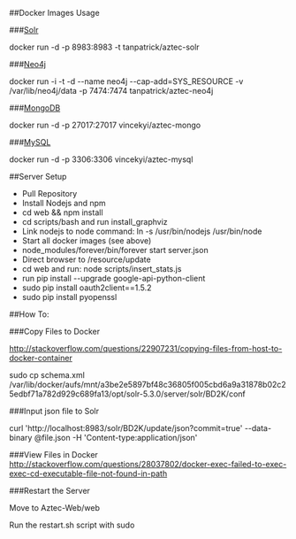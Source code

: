 ##Docker Images Usage

###[Solr](https://hub.docker.com/r/makuk66/docker-solr/)

docker run -d -p 8983:8983 -t tanpatrick/aztec-solr

###[Neo4j](https://hub.docker.com/r/tpires/neo4j/)

docker run -i -t -d --name neo4j --cap-add=SYS_RESOURCE -v /var/lib/neo4j/data -p 7474:7474 tanpatrick/aztec-neo4j

###[MongoDB](https://hub.docker.com/r/vincekyi/aztec-mongo/)

docker run -d -p 27017:27017 vincekyi/aztec-mongo

###[MySQL](https://hub.docker.com/r/vincekyi/aztec-mysql/)

docker run -d -p 3306:3306 vincekyi/aztec-mysql

##Server Setup

* Pull Repository
* Install Nodejs and npm
* cd web && npm install
* cd scripts/bash and run install_graphviz
* Link nodejs to node command: ln -s /usr/bin/nodejs /usr/bin/node
* Start all docker images (see above)
* node_modules/forever/bin/forever start server.json
* Direct browser to /resource/update
* cd web and run: node scripts/insert_stats.js
* run pip install --upgrade google-api-python-client
* sudo pip install oauth2client==1.5.2
* sudo pip install pyopenssl

##How To:

###Copy Files to Docker

http://stackoverflow.com/questions/22907231/copying-files-from-host-to-docker-container

sudo cp schema.xml /var/lib/docker/aufs/mnt/a3be2e5897bf48c36805f005cbd6a9a31878b02c25edbf71a782d929c689fa13/opt/solr-5.3.0/server/solr/BD2K/conf

###Input json file to Solr

curl 'http://localhost:8983/solr/BD2K/update/json?commit=true' --data-binary @file.json -H 'Content-type:application/json'

###View Files in Docker
http://stackoverflow.com/questions/28037802/docker-exec-failed-to-exec-exec-cd-executable-file-not-found-in-path

###Restart the Server

Move to Aztec-Web/web

Run the restart.sh script with sudo